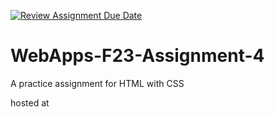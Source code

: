 [![Review Assignment Due Date](https://classroom.github.com/assets/deadline-readme-button-24ddc0f5d75046c5622901739e7c5dd533143b0c8e959d652212380cedb1ea36.svg)](https://classroom.github.com/a/4tKarLeg)
# WebApps-F23-Assignment-4
A practice assignment for HTML with CSS

hosted at <a href ="https://44-563-webapps-f23.github.io/44563-webapps-f23-assignment4-HariniBeeram/playpart.html">